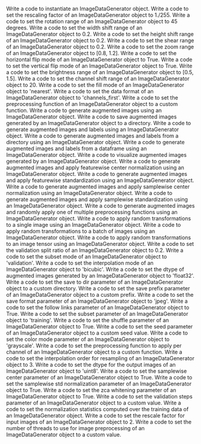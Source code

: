 Write a code to instantiate an ImageDataGenerator object.
Write a code to set the rescaling factor of an ImageDataGenerator object to 1./255.
Write a code to set the rotation range of an ImageDataGenerator object to 45 degrees.
Write a code to set the width shift range of an ImageDataGenerator object to 0.2.
Write a code to set the height shift range of an ImageDataGenerator object to 0.2.
Write a code to set the shear range of an ImageDataGenerator object to 0.2.
Write a code to set the zoom range of an ImageDataGenerator object to [0.8, 1.2].
Write a code to set the horizontal flip mode of an ImageDataGenerator object to True.
Write a code to set the vertical flip mode of an ImageDataGenerator object to True.
Write a code to set the brightness range of an ImageDataGenerator object to [0.5, 1.5].
Write a code to set the channel shift range of an ImageDataGenerator object to 20.
Write a code to set the fill mode of an ImageDataGenerator object to 'nearest'.
Write a code to set the data format of an ImageDataGenerator object to 'channels_first'.
Write a code to set the preprocessing function of an ImageDataGenerator object to a custom function.
Write a code to generate augmented images using an ImageDataGenerator object.
Write a code to save augmented images generated by an ImageDataGenerator object to a directory.
Write a code to generate augmented images and labels using an ImageDataGenerator object.
Write a code to generate augmented images and labels from a directory using an ImageDataGenerator object.
Write a code to generate augmented images and labels from a dataframe using an ImageDataGenerator object.
Write a code to visualize augmented images generated by an ImageDataGenerator object.
Write a code to generate augmented images and apply featurewise center normalization using an ImageDataGenerator object.
Write a code to generate augmented images and apply featurewise standardization using an ImageDataGenerator object.
Write a code to generate augmented images and apply samplewise center normalization using an ImageDataGenerator object.
Write a code to generate augmented images and apply samplewise standardization using an ImageDataGenerator object.
Write a code to generate augmented images and randomly apply one of multiple preprocessing functions using an ImageDataGenerator object.
Write a code to apply random transformations to a single image using an ImageDataGenerator object.
Write a code to apply random transformations to a batch of images using an ImageDataGenerator object.
Write a code to apply random transformations to an image tensor using an ImageDataGenerator object.
Write a code to set the validation split ratio of an ImageDataGenerator object to 0.2.
Write a code to set the subset mode of an ImageDataGenerator object to 'validation'.
Write a code to set the interpolation mode of an ImageDataGenerator object to 'bicubic'.
Write a code to set the dtype of augmented images generated by an ImageDataGenerator object to 'float32'.
Write a code to set the save to dir parameter of an ImageDataGenerator object to a custom directory.
Write a code to set the save prefix parameter of an ImageDataGenerator object to a custom prefix.
Write a code to set the save format parameter of an ImageDataGenerator object to 'jpeg'.
Write a code to set the follow links parameter of an ImageDataGenerator object to True.
Write a code to set the subset parameter of an ImageDataGenerator object to 'training'.
Write a code to set the shuffle parameter of an ImageDataGenerator object to True.
Write a code to set the seed parameter of an ImageDataGenerator object to a custom seed value.
Write a code to set the color mode parameter of an ImageDataGenerator object to 'grayscale'.
Write a code to set the preprocessing function to apply per channel of an ImageDataGenerator object to a custom function.
Write a code to set the interpolation order for resampling of an ImageDataGenerator object to 3.
Write a code to set the dtype for the output images of an ImageDataGenerator object to 'uint8'.
Write a code to set the samplewise center parameter of an ImageDataGenerator object to True.
Write a code to set the samplewise std normalization parameter of an ImageDataGenerator object to True.
Write a code to set the zca whitening parameter of an ImageDataGenerator object to True.
Write a code to set the validation steps parameter of an ImageDataGenerator object to a custom value.
Write a code to set the normalization statistics computed over the training data of an ImageDataGenerator object.
Write a code to set the rescale factor for input images of an ImageDataGenerator object to 2.
Write a code to set the number of threads to use for image preprocessing of an ImageDataGenerator object to a custom value.